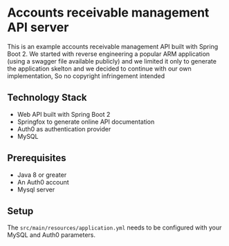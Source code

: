 # Accounts receivable management API server
This is an example accounts receivable management API built with Spring Boot 2. We started with reverse engineering a popular ARM application (using a swagger file available publicly) and we limited it only to  generate the application skelton and  we decided to continue with our own implementation, So no copyright infringement intended 

## Technology Stack
* Web API built with Spring Boot 2
* Springfox to generate online API documentation
* Auth0 as authentication provider
* MySQL

## Prerequisites

- Java 8 or greater
- An Auth0 account
- Mysql server 

## Setup

The `src/main/resources/application.yml` needs to be configured with your MySQL and Auth0 parameters.